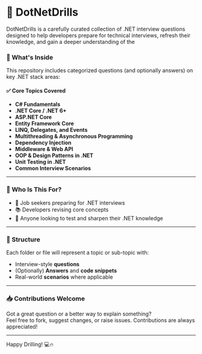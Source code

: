 
# :racehorse: DotNetDrills

DotNetDrills is a carefully curated collection of .NET interview questions designed to help developers prepare for technical interviews, refresh their knowledge, and gain a deeper understanding of the

### 📌 What's Inside

This repository includes categorized questions (and optionally answers) on key .NET stack areas:

#### ✅ Core Topics Covered

* **C# Fundamentals**
* **.NET Core / .NET 6+**
* **ASP.NET Core**
* **Entity Framework Core**
* **LINQ, Delegates, and Events**
* **Multithreading & Asynchronous Programming**
* **Dependency Injection**
* **Middleware & Web API**
* **OOP & Design Patterns in .NET**
* **Unit Testing in .NET**
* **Common Interview Scenarios**

***

### 🧠 Who Is This For?

* 💼 Job seekers preparing for .NET interviews
* 📚 Developers revising core concepts
* 🧪 Anyone looking to test and sharpen their .NET knowledge

***

### 📂 Structure

Each folder or file will represent a topic or sub-topic with:

* Interview-style **questions**
* (Optionally) **Answers** and **code snippets**
* Real-world **scenarios** where applicable

***

### 📥 Contributions Welcome

Got a great question or a better way to explain something?\
Feel free to fork, suggest changes, or raise issues. Contributions are always appreciated!

***

Happy Drilling! 💻🔥
